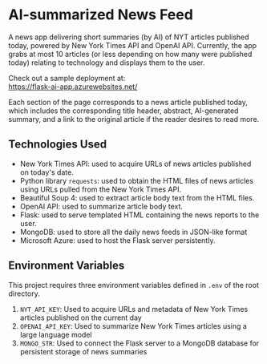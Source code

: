 # AI-summarized News Feed
A news app delivering short summaries (by AI) of NYT articles published today, powered by New York Times API and OpenAI API. Currently, the app grabs at most 10 articles (or less depending on how many were published today) relating to technology and displays them to the user.
  
Check out a sample deployment at:  
https://flask-ai-app.azurewebsites.net/

Each section of the page corresponds to a news article published today, which includes the corresponding title header, abstract, AI-generated summary, and a link to the original article if the reader desires to read more.

## Technologies Used
* New York Times API: used to acquire URLs of news articles published on today's date.  
* Python library `requests`: used to obtain the HTML files of news articles using URLs pulled from the New York Times API.  
* Beautiful Soup 4: used to extract article body text from the HTML files.  
* OpenAI API: used to summarize article body text.  
* Flask: used to serve templated HTML containing the news reports to the user.
* MongoDB: used to store all the daily news feeds in JSON-like format
* Microsoft Azure: used to host the Flask server persistently.

## Environment Variables
This project requires three environment variables defined in `.env` of the root directory.
1. `NYT_API_KEY`: Used to acquire URLs and metadata of New York Times articles published on the current day
2. `OPENAI_API_KEY`: Used to summarize New York Times articles using a large language model
3. `MONGO_STR`: Used to connect the Flask server to a MongoDB database for persistent storage of news summaries 
